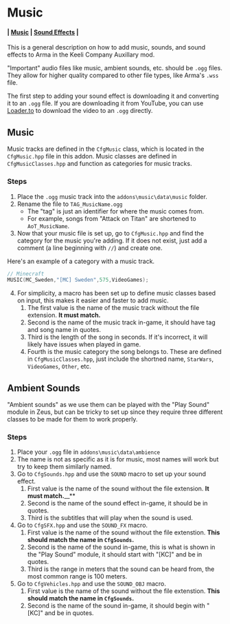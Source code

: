 # Music

#### | [Music](https://github.com/Outer-Rim-Armory/Aux-Mod/tree/docs/music-readme/addons/music#music-1) | [Sound Effects](https://github.com/Outer-Rim-Armory/Aux-Mod/tree/docs/music-readme/addons/music#ambient-sounds) |


This is a general description on how to add music, sounds, and sound effects to Arma in the Keeli Company Auxillary mod.

"Important" audio files like music, ambient sounds, etc. should be `.ogg` files. They allow for higher quality compared to other file types, like Arma's `.wss` file.

The first step to adding your sound effect is downloading it and converting it to an `.ogg` file. If you are downloading it from YouTube, you can use [Loader.to](https://en.loader.to/4) to download the video to an `.ogg` directly.

## Music
Music tracks are defined in the `CfgMusic` class, which is located in the `CfgMusic.hpp` file in this addon. Music classes are defined in `CfgMusicClasses.hpp` and function as categories for music tracks.

### Steps
1. Place the `.ogg` music track into the `addons\music\data\music` folder.
2. Rename the file to `TAG_MusicName.ogg`
   - The "tag" is just an identifier for where the music comes from.
   - For example, songs from "Attack on Titan" are shortened to `AoT_MusicName`.
3. Now that your music file is set up, go to `CfgMusic.hpp` and find the category for the music you're adding. If it does not exist, just add a comment (a line beginning with `//`) and create one.

Here's an example of a category with a music track.
```cpp
// Minecraft
MUSIC(MC_Sweden,"[MC] Sweden",575,VideoGames);
```

4. For simplicity, a macro has been set up to define music classes based on input, this makes it easier and faster to add music.
   1. The first value is the name of the music track without the file extension. __It must match.__
   2. Second is the name of the music track in-game, it should have tag and song name in quotes.
   3. Third is the length of the song in seconds. If it's incorrect, it will likely have issues when played in game.
   4. Fourth is the music category the song belongs to. These are defined in `CfgMusicClasses.hpp`, just include the shortned name, `StarWars`, `VideoGames`, `Other`, etc.

## Ambient Sounds

"Ambient sounds" as we use them can be played with the "Play Sound" module in Zeus, but can be tricky to set up since they require three different classes to be made for them to work properly.

### Steps
1. Place your `.ogg` file in `addons\music\data\ambience`
2. The name is not as specific as it is for music, most names will work but try to keep them similarly named.
3. Go to `CfgSounds.hpp` and use the `SOUND` macro to set up your sound effect.
   1. First value is the name of the sound without the file extension. **It must match.**__**
   2. Second is the name of the sound effect in-game, it should be in quotes.
   3. Third is the subtitles that will play when the sound is used.
4. Go to `CfgSFX.hpp` and use the `SOUND_FX` macro.
   1. First value is the name of the sound without the file extenstion. **This should match the name in `CfgSounds`.**
   2. Second is the name of the sound in-game, this is what is shown in the "Play Sound" module, it should start with "[KC]" and be in quotes.
   3. Third is the range in meters that the sound can be heard from, the most common range is 100 meters.
5. Go to `CfgVehicles.hpp` and use the `SOUND_OBJ` macro.
   1. First value is the name of the sound without the file extenstion. **This should match the name in `CfgSounds`.**
   2. Second is the name of the sound in-game, it should begin with "[KC]" and be in quotes.